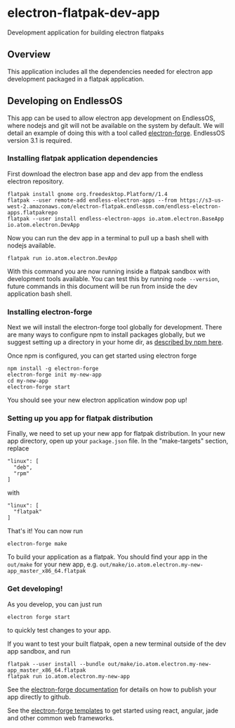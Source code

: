 # electron-flatpak-dev-app
Development application for building electron flatpaks

## Overview
This application includes all the dependencies needed for electron app development
packaged in a flatpak application.

## Developing on EndlessOS
This app can be used to allow electron app development on EndlessOS, where nodejs
and git will not be available on the system by default. We will detail an
example of doing this with a tool called [electron-forge](https://github.com/electron-userland/electron-forge).
EndlessOS version 3.1 is required.

### Installing flatpak application dependencies
First download the electron base app and dev app from the endless electron
repository.
```shell
flatpak install gnome org.freedesktop.Platform//1.4
flatpak --user remote-add endless-electron-apps --from https://s3-us-west-2.amazonaws.com/electron-flatpak.endlessm.com/endless-electron-apps.flatpakrepo
flatpak --user install endless-electron-apps io.atom.electron.BaseApp io.atom.electron.DevApp
```

Now you can run the dev app in a terminal to pull up a bash shell with nodejs
available.
```shell
flatpak run io.atom.electron.DevApp
```
With this command you are now running inside a flatpak sandbox with development
tools available. You can test this by running `node --version`, future commands
in this document will be run from inside the dev application bash shell.

### Installing electron-forge
Next we will install the electron-forge tool globally for development. There
are many ways to configure npm to install packages globally, but we suggest
setting up a directory in your home dir, as [described by npm here](https://docs.npmjs.com/getting-started/fixing-npm-permissions#option-2-change-npms-default-directory-to-another-directory).

Once npm is configured, you can get started using electron forge
```shell
npm install -g electron-forge
electron-forge init my-new-app
cd my-new-app
electron-forge start
```
You should see your new electron application window pop up!

### Setting up you app for flatpak distribution
Finally, we need to set up your new app for flatpak distribution. In your new
app directory, open up your `package.json` file. In the "make-targets" section, replace
```
"linux": [
  "deb",
  "rpm"
]
```
with
```
"linux": [
  "flatpak"
]
```

That's it! You can now run
```shell
electron-forge make
```
To build your application as a flatpak. You should find your app in the
`out/make` for your new app, e.g. `out/make/io.atom.electron.my-new-app_master_x86_64.flatpak`

### Get developing!
As you develop, you can just run
```shell
electron forge start
```
to quickly test changes to your app.

If you want to test your built flatpak, open a new terminal outside of the dev
app sandbox, and run
```shell
flatpak --user install --bundle out/make/io.atom.electron.my-new-app_master_x86_64.flatpak
flatpak run io.atom.electron.my-new-app
```

See the [electron-forge documentation](https://github.com/electron-userland/electron-forge)
for details on how to publish your app directly to github.

See the [electron-forge templates](https://beta.electronforge.io/templates) to
get started using react, angular, jade and other common web frameworks.
